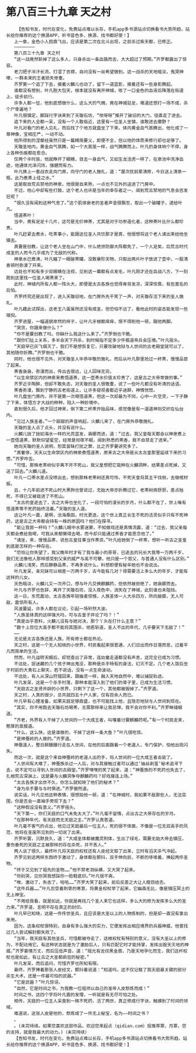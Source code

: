 # 第八百三十九章 天之村
        【告知书友，时代在变化，免费站点难以长存，手机app多书源站点切换看书大势所趋，站长给你推荐的这个换源APP，听书音色多、换源、找书都好使！】
       上一章，金色小人抱鼎飞出，应该是第二次在北斗出现，之前杀过紫天都，已修正。
       ————————
       第八百三十九章 天之村
       “这一战竟然斩掉了这么多人，只身杀出一条血路而去，大大超过了预期。”齐罗都露出了惊容。
       老刀把子冷汗长流，打湿了衣襟，自问没有一丝希望做到。这一战杀的天地暗淡，鬼哭神嚎，一群未来的王者损失惨重。
       齐罗第一个追了下去，接着火麟儿也动了，留下一道蓝影，接着还有一些身影腾起。
       谁都没有想到，叶凡胆大包天，根本就没有离开神城，咳了一口金色的血液后降落在街道上，徒步前行。
       许多人都一怔，他到底想做什么，这么大的气魄，竟在神城驻足，难道还想打一场不成，杀个尸骨遍地？
       叶凡很镇定，脚踩行字诀来到了天璇石坊，“吱呀呀”推开了破旧的大门，径直走了进去。
       追下来的人全都一呆，没有一个人敢临近，这里有一位圣人坐镇，谁敢进去撒野？
       叶凡对看门的老人见礼，而后找了个地方就盘坐了下来，体内黄金血气蒸腾出，他化成了一尊神像，宝相庄严，一动不动。
       他所得到的涅槃经虽然只是一篇精简要义，即便不全，但以他的体质来修行却也足够了。
       天璇圣地内，黄金血气蒸腾，如一个大蒸笼一样，战气腾腾而上，叶凡的身体响个不停，身上各种伤痕都在愈合。
       仅两个半时辰，他就睁开了眼睛，敛去一身血气，又如生龙活虎一样了，在泉池中洗净血迹，他通体光泽闪烁，强健而有力。
       叶凡换上一套战衣走向门房，向守门的老人施礼，道：“屡次扰前辈清修，今日送上清泉一瓶，此乃煮茶上佳之水。”
       这是取自荒古禁地的神泉，他很是自来熟，一点也不见外的送进了门房中。
       不过，他心中却有些打鼓，这个老人也许是当年的幸存者之一，闻到荒古禁地的气息会否发狂呢？
       “很久没有闻到这种气息了。”这个肌体衰老的圣者声音很飘忽，取出一个破罐子，递给叶凡。
       悟道茶叶！
       当中，竟有足足十几片，这可是无价神茶，尤其是对于功参造化者，这种茶叶比什么都珍贵。
       叶凡赶紧去煮水，吃茶事小，能跟这位圣人共饮那才是真，他很想将这个老人请出来给他坐镇去。
       真要是创教，让这个老人坐在山门中，什么绝世防御大阵都免了，一个人足矣，后荒古时代成圣的人而今几乎成为了无敌的代称。
       神泉水已煮沸，叶凡瞄了一眼破茶罐，没敢暴殄天物，只取出两片叶子放进了壶中，一股清香顿时弥漫了开来。
       远处也不知有多少双眼睛在注视，见到这一幕都有点发毛，叶凡刚才还在血战八方，下一刻跑到这里找一位圣人喝茶来了。
       此时，神城内所有人都一阵头大，即便是太古各族也觉得脊背发凉，深深惊畏，有些莫名的后怕。
       齐罗终究还是出现了，进入天璇旧地，在门房外先干笑了一声，对天璇存活下来的圣人施礼。
       叶凡藉此试探出，这老王八蛋虽然还没有成圣，但恐怕不远了，看他此时的姿态能发现一些端倪。
       齐罗进屋，一幅道貌岸然的样子，让叶凡牙根都痒痒，恨不得削他一顿，踹他两脚。
       “哭货，你跟来做什么？”
       “你不是要创教了吗，你缺什么我送什么来了。”齐罗倒也干脆。
       “跟你们扯上关系，多半会天下共杀，到时候指不定多少件极道帝兵会压境。”叶凡摇头。
       “天庭早已灰飞烟灭了，我们不是想恢复它，只要攻破地狱与人世间的古老殿堂就可以了，其他随你折腾。”齐罗倒也干脆。
       同时，他也很不见外，对天璇圣人毕恭毕敬的施礼，而后从叶凡那里抢过一杯茶，慢慢品尝了起来。
       茶香袅袅，弥漫而出，传出去很远，让人回味无穷。
       “以生命禁区内的神泉来煮悟道茶，这一壶茶水价值太珍贵了，这是古之大帝常做的事。”
       齐罗近乎陶醉，但却不敢失态，对天璇的圣人很敬重，说了一些叶凡都没有听清的话语。
       茶香弥漫，飘到宁静的古老街道上，让许多窥视者都近乎迷醉，神情恍惚。
       叶凡盘坐门房内，并不是第一次喝悟道茶，但这一次却最为不同，心中一片空灵，一下子静了下来，体悟方才大战的种种，陷入一种妙境中。
       直到很久后，他才回过神来，倒下第二杯茶开始品味，感觉像是有一道道神则交织在仙台内。
       “见过人族圣者。”一个甜甜的声音响起，火麟儿来了，在门房外恭敬施礼。
       天璇的圣人点了点头，并没有说什么。
       火麟儿拢了拢如海水一样的光亮蓝发，袅娜而进，道：“过去，我父皇每天都会以神泉煮上一壶悟道茶，默默仰望星空，经常是彻夜不眠，闻到熟悉的茶香，我不自禁走了进来。”
       她向天璇的圣人说明，恕其冒昧打扰之罪，比之齐罗要讲究多了。
       “真奢侈，天天以生命禁区内的神泉煮悟道茶，原来古之大帝是从太古皇那里延续下来的习惯。”齐罗咋舌。
       “可惜，那株老茶树似乎离不开不死山，我父皇想把它栽种在火麟洞畔，结果差点死掉，又送了回去。”火麟儿道。
       叶凡一口茶水差点没喷出去，想到那株老茶树还真可怜，不死天皇将其主干伐倒，去做棺材板。
       且，十几年前进不死山时大黑狗也曾说过，无始大帝亦折腾过它，老茶树病恹恹，差点枯死，不得已又被栽进了不死山。
       “太古的皇逝去了，古之大帝也坐化了，一段可怕的漫长的岁月，什么都不在了，世上唯有悟道茶等不死药始终活着。”天璇的圣人道。
       这让叶凡一震，是啊，沧海桑田，时光更迭，这个世上真正长生不死的活灵似乎只有不死神药，这是古之大帝都会持有一株的原因吗？他们在探寻。
       “能让我尝一杯吗？”火麟儿眼中水雾迷蒙，不知做戏还是真情流露，道：“过去，我父亲每天都会煮给我喝，可我从来都懒得去喝，而今却只能通过茶香才能思念他了。”
       “请坐，来，慢慢品茶，说些古皇往事当作茶资。”叶凡给她倒了一杯茶，想听一听古之圣皇到底是怎样的一种存在。
       “恐怕让你失望了，我父晚年时才有了我与最小的哥哥，已逝去的兄长大我等一万两千岁，我们无法像他人那样感受到父亲的威严与高不可攀，他只是一个慈父，与普通人没有什么区别。”
       火麟儿浅笑，而后静静品茶，不再多说什么，料想即便有秘辛她也不会说出。
       叶凡发呆，亲兄妹可以相差一万两千岁，古今能有几对？得需要活上多么大的年岁，才能有这样的儿女。
       天色暗淡，火麟儿又一次开口，想与叶凡交换麒麟药，但依然被拒绝了，她袅娜而去。
       叶凡与齐罗也告辞，离开了天璇石坊，没入夜色中，消失在了神城，此刻谁也未阻挡。
       这一日，东荒震动，太古各族年轻强者惊憾，人族圣体一人大杀四方，所向披靡，无人可敌，震惊所有人。
       风波蔓延，许多人都在议论，引起一场轩然大波。
       “人族圣体真的这样强大吗，可与古皇子并论了吗？！”
       “真是出乎意料，火麟儿没有与她对决，那个丫头在打什么主意？”
       “数十上百位大高手都不能将其围杀，他若斩道，圣人不出的年代，几乎要天下无敌了！”
       ……
       无论是太古各族还是人族，所有修士都在热论。
       天之村，这是一个无人知晓的小世界，村民看起来很普通，人们日出而作日落而息，过着平凡而简单的生活。
       然而，叶凡运转天眼后，却觉查出了异常，连幼童走道都没有声息，这完全已成为习惯。
       不远处，捉迷藏的几个孩子神出鬼没，那种是杀手特有的身法，幻灭不定。几个老人饭后坐于村前的大青石上聊天，若不说话，没有一点生命波动。
       不远处，有人从深山狩猎回来，跟幽灵一样，融入天地自然中，难以捕捉轨迹。
       叶凡发呆，这是一个杀手村落，那种本能深入到了他们的骨子里，已成为生活习惯。
       “天庭古之圣贤开辟的小世界，只剩下了这一个，其他都被毁掉了。”齐罗道。
       天之村，人真的很少，总共就四五十户人家，仅有百余人而已。
       叶凡早有心理准备，如果天庭足够鼎盛，也不可能找上他，且隐忍地狱与人世间到现在。
       “其实，你不用跑去天璇石坊喝茶，无需那样来让我忌惮，我不会对你不利。”齐罗眯缝眼道。
       “齐老，外界有人干掉了人世间的一个大成王者，叫嚷着讨要麒麟药呢。”有一个村民走来，憨厚的禀报道。
       “什么，这么快，这是谁做的，干掉了这样一条大鱼？”叶凡很吃惊。
       “是神蚕岭的人做的。”齐罗道。
       神蚕道人，整日醉醺醺行走在人世间，在他的后面跟着一个老道人，专门保护，怕他出现闪失。
       而这一次，就是这个来自神蚕岭的老道人出的手，将人世间的一位大成王者击毙了。
       “人世间有大难了，神蚕族杀过一人后，对与其接触过者可以通过‘抽丝剥茧’秘术追寻下去，说不定可以寻到人世间的古殿堂。”齐罗嘿嘿的笑了起来，道：“神蚕族的不死药也失去了，扎根荒古深渊上，这是要与火麟洞争夺麒麟药吗？好戏接连上场。”
       “太古各族才出世不久，你怎么就知晓了他们的秘术？”
       “身为杀手要与与时俱进。”齐罗傲然道。
       说实话，叶凡见他这种表情，很想拍他一顿，道：“在神城时，我如果不敌那些人，无法突围，你是否会一直袖手旁观下去？”
       “这种假设没有意义。”齐罗摇头。
       “天下第一，你们天庭的口气未免太大了。”叶凡毫不留情，点出古之大帝存在的岁月。
       “在那种年代，有天庭而无天庭之主。”齐罗认真答道。
       叶凡毫不客气的点出，他见过天庭最后一位主人，死的很不体面，不像是一位无双高手的风范，他将在圣崖所见到的一切说了出来。
       齐罗听罢，沉默良久，道：“大成圣体都被魔灵附体，生出了绿毛，需要无始大帝去镇压，重伤垂死的天庭之主被那样的存在杀死，并不丢人。”
       两人谈了很久，最终叶凡将天庭的权杖还有人皮经文取了出来，立时有滔天杀气冲起。
       齐罗见到这两样东西终于激动了，身体都在颤抖，双手伸向前，不断的哆嗦着，捧起两件圣物。
       “终于又见到了祖先的圣物……”他不禁老泪纵横，又大哭了起来。
       “你别哭，见你哭我想踩你一脸鞋底印。”叶凡很不爽。
       “唉，激动了，失态了，哈哈……”齐罗大笑了起来，前后反差之大让人瞠目结舌。
       “这件兵器……”叶凡忍受着刺骨的寒意，将黄金权杖举了起来，它幽森无比，像是镇压冥土的无上神宝。
       “不用给我看，就是如此，你就是再找几个圣人来它也这样，多么大的修为发挥多么大的圣力来。”齐罗道，言明不存在真正的封印。
       叶凡早已知晓，这是一件传世圣兵，且应该是大圣以上的人物炼制的，但是却一直没有拿出来用。
       因为，这条权杖很特别，自身有多么强大的实力，它便发挥出相应境界的兵器神威，他曾找过几人尝试解封都失败了。
       “当年，我天庭有其他圣兵，可惜都被夺走了，这根权杖有特别的意义，没有大圣以上的修为，不配动用它。有这种状态就是为了激励后人，只有匹配它时才能持掌，发挥出毁天灭地的神威。”齐罗豪情万丈，而后压低声音，道：“摇光有龙纹黑金鼎，乃是天地孕化而生，我们这杆权杖也是如此，有让古之大圣都疯狂的秘密。”
       叶凡发呆，而后追问，可惜齐罗也所知有限。
       最终，齐罗捧着那张人皮经文，颤抖着说道：“知道吗，这不仅记载了我天庭最关键的部分杀生大术，还是一件最可怕的武器。”
       “它是武器？”叶凡惊讶。
       “自然，它是时间之书，为我教一位祖师以自己的准帝人皮祭炼而成！”
       时间之书，这四个字将叶凡震的发懵，一听就是有无尽可怕之处。
       相传，天庭的一位主人采食到一株不死药，活了两世，真正修成行字诀，触摸到了时间的领域。
       难道说，这张人皮是他的，祭炼成了一件无上秘宝，名为——时间之书？
       。
       。(未完待续。如果您喜欢这部作品，欢迎您来起点（qidian.com）投推荐票、月票，您的支持，就是我最大的动力。)（未完待续）
       【告知书友，时代在变化，免费站点难以长存，手机app多书源站点切换看书大势所趋，站长给你推荐的这个换源APP，听书音色多、换源、找书都好使！】